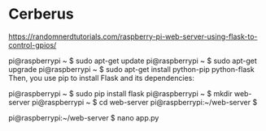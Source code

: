 # Cerberus
https://randomnerdtutorials.com/raspberry-pi-web-server-using-flask-to-control-gpios/


pi@raspberrypi ~ $ sudo apt-get update
pi@raspberrypi ~ $ sudo apt-get upgrade
pi@raspberrypi ~ $ sudo apt-get install python-pip python-flask
Then, you use pip to install Flask and its dependencies:

pi@raspberrypi ~ $ sudo pip install flask
pi@raspberrypi ~ $ mkdir web-server
pi@raspberrypi ~ $ cd web-server
pi@raspberrypi:~/web-server $

pi@raspberrypi:~/web-server $ nano app.py
